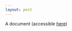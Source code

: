 ```yaml
---
layout: post
---
```


A document (accessible [here][pdf])

[pdf]: /assets/2016-02-19-binomial-models.pdf
